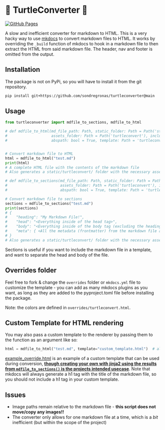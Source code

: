 # 🐢 TurtleConverter 🐢

[![GitHub Pages](https://badgen.net/badge/example%20output/github%20pages/?icon=chrome)](https://sondregronas.github.io/turtleconverter/)

A slow and inefficient converter for markdown to HTML. This is a very hacky way to use [mkdocs](https://www.mkdocs.org/) to convert markdown files
to HTML. It works by overriding the `_build` function of mkdocs to hook in a markdown file to then extract the HTML
from said markdown file. The header, nav and footer is omitted from the output.

## Installation

The package is not on PyPi, so you will have to install it from the git repository.

```bash
pip install git+https://github.com/sondregronas/turtleconverter@main
```

## Usage

```py
from turtleconverter import mdfile_to_sections, mdfile_to_html

# def mdfile_to_html(md_file_path: Path, static_folder: Path = Path('static'),
#                    assets_folder: Path = Path('turtleconvert'), include_metadata: bool = False,
#                    abspath: bool = True, template: Path = 'turtleconvert.html') -> str or tuple:


# Convert markdown file to HTML
html = mdfile_to_html("test.md")
print(html)
# A complete HTML file with the contents of the markdown file
# Also generates a static/turtleconvert/ folder with the necessary assets (javascripts, stylesheets, css)

# def mdfile_to_sections(md_file_path: Path, static_folder: Path = Path('static'),
#                        assets_folder: Path = Path('turtleconvert'), isolate_heading: bool = True,
#                        abspath: bool = True, template: Path = 'turtleconvert.html') -> dict:

# Convert markdown file to sections
sections = mdfile_to_sections("test.md")
print(sections)
# {
#    "heading": "My Markdown File!",
#    "head": "<Everything inside of the head tag>",
#    "body": "<Everything inside of the body tag (excluding the heading unless isolate_heading=False)>",
#    "meta": { <All the metadata (frontmatter) from the markdown file as a dictionary> }
# }
# Also generates a static/turtleconvert/ folder with the necessary assets (javascripts, stylesheets, css)
```

Sections is useful if you want to include the markdown file in a template, and want to separate the head 
and body of the file.

## Overrides folder

Feel free to fork & change the `overrides` folder or `mkdocs.yml` file to customize the template - you 
can add as many mkdocs plugins as you want, as long as they are added to the pyproject.toml file before 
installing the package.

Note: the colors are defined in `overrides/turtleconvert.html`.

## Custom Template for HTML rendering

You may also pass a custom template to the renderer by passing them to the function as an argument like so:

```py
html = mdfile_to_html("test.md", template="custom_template.html")  # alternatively you can use a Path object
```

[example_override.html](example_override.html) is an example of a custom template that can be used during 
conversion, **<ins>though creating your own with jinja2 using the results from `mdfile_to_sections()` is 
the projects intended usecase</ins>**. Note that mkdocs will always generate a h1 tag with the title of 
the markdown file, so you should not include a h1 tag in your custom template.

## Issues

- Image paths remain relative to the markdown file - **this script does not move/copy any images!!**
- The converter only allows for one markdown file at a time, which is a _bit_ inefficient (but within
the scope of the project)
